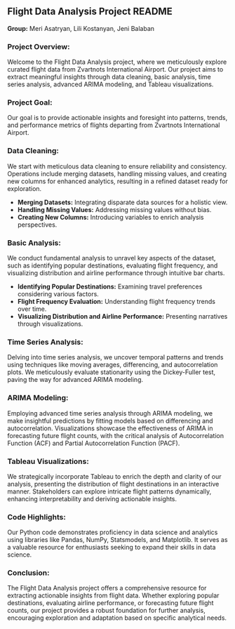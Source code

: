 ## Flight Data Analysis Project README

**Group:** Meri Asatryan, Lili Kostanyan, Jeni Balaban

### Project Overview:
Welcome to the Flight Data Analysis project, where we meticulously explore curated flight data from Zvartnots International Airport. Our project aims to extract meaningful insights through data cleaning, basic analysis, time series analysis, advanced ARIMA modeling, and Tableau visualizations.

### Project Goal:
Our goal is to provide actionable insights and foresight into patterns, trends, and performance metrics of flights departing from Zvartnots International Airport.

### Data Cleaning:
We start with meticulous data cleaning to ensure reliability and consistency. Operations include merging datasets, handling missing values, and creating new columns for enhanced analytics, resulting in a refined dataset ready for exploration.

- **Merging Datasets:** Integrating disparate data sources for a holistic view.
- **Handling Missing Values:** Addressing missing values without bias.
- **Creating New Columns:** Introducing variables to enrich analysis perspectives.

### Basic Analysis:
We conduct fundamental analysis to unravel key aspects of the dataset, such as identifying popular destinations, evaluating flight frequency, and visualizing distribution and airline performance through intuitive bar charts.

- **Identifying Popular Destinations:** Examining travel preferences considering various factors.
- **Flight Frequency Evaluation:** Understanding flight frequency trends over time.
- **Visualizing Distribution and Airline Performance:** Presenting narratives through visualizations.

### Time Series Analysis:
Delving into time series analysis, we uncover temporal patterns and trends using techniques like moving averages, differencing, and autocorrelation plots. We meticulously evaluate stationarity using the Dickey-Fuller test, paving the way for advanced ARIMA modeling.

### ARIMA Modeling:
Employing advanced time series analysis through ARIMA modeling, we make insightful predictions by fitting models based on differencing and autocorrelation. Visualizations showcase the effectiveness of ARIMA in forecasting future flight counts, with the critical analysis of Autocorrelation Function (ACF) and Partial Autocorrelation Function (PACF).

### Tableau Visualizations:
We strategically incorporate Tableau to enrich the depth and clarity of our analysis, presenting the distribution of flight destinations in an interactive manner. Stakeholders can explore intricate flight patterns dynamically, enhancing interpretability and deriving actionable insights.

### Code Highlights:
Our Python code demonstrates proficiency in data science and analytics using libraries like Pandas, NumPy, Statsmodels, and Matplotlib. It serves as a valuable resource for enthusiasts seeking to expand their skills in data science.

### Conclusion:
The Flight Data Analysis project offers a comprehensive resource for extracting actionable insights from flight data. Whether exploring popular destinations, evaluating airline performance, or forecasting future flight counts, our project provides a robust foundation for further analysis, encouraging exploration and adaptation based on specific analytical needs.
